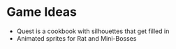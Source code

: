 # Game Ideas
* Quest is a cookbook with silhouettes that get filled in
* Animated sprites for Rat and Mini-Bosses
